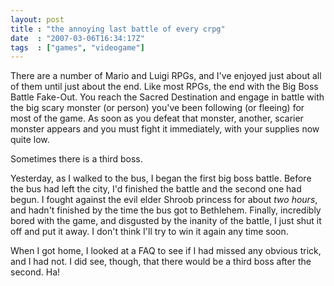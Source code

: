 ```yaml
---
layout: post
title : "the annoying last battle of every crpg"
date  : "2007-03-06T16:34:17Z"
tags  : ["games", "videogame"]
---
```

There are a number of Mario and Luigi RPGs, and I've enjoyed just about all of
them until just about the end.  Like most RPGs, the end with the Big Boss
Battle Fake-Out.  You reach the Sacred Destination and engage in battle with
the big scary monster (or person) you've been following (or fleeing) for most
of the game.  As soon as you defeat that monster, another, scarier monster
appears and you must fight it immediately, with your supplies now quite low.

Sometimes there is a third boss.

Yesterday, as I walked to the bus, I began the first big boss battle.  Before
the bus had left the city, I'd finished the battle and the second one had
begun.  I fought against the evil elder Shroob princess for about *two hours*,
and hadn't finished by the time the bus got to Bethlehem.  Finally, incredibly
bored with the game, and disgusted by the inanity of the battle, I just shut it
off and put it away.  I don't think I'll try to win it again any time soon.

When I got home, I looked at a FAQ to see if I had missed any obvious trick,
and I had not.  I did see, though, that there would be a third boss after the
second.  Ha!

